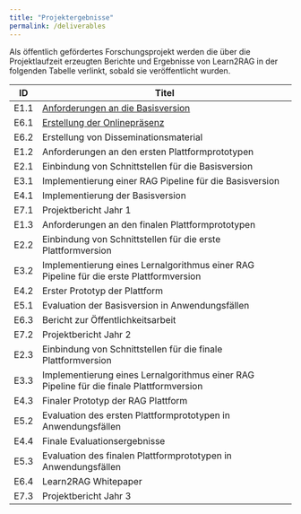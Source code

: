 ```yaml
---
title: "Projektergebnisse"
permalink: /deliverables
---
```


Als öffentlich gefördertes Forschungsprojekt werden die über die Projektlaufzeit erzeugten Berichte und Ergebnisse von Learn2RAG in der folgenden Tabelle verlinkt, sobald sie veröffentlicht wurden.

| ID   | Titel                             |
| ---  | --------------------------------- |
| E1.1 | [Anforderungen an die Basisversion](/assets/files/E1.1.pdf) |
| E6.1 | [Erstellung der Onlinepräsenz](/assets/files/E1.1.pdf) |
| E6.2 | Erstellung von Disseminationsmaterial |
| E1.2 | Anforderungen an den ersten Plattformprototypen |
| E2.1 | Einbindung von Schnittstellen für die Basisversion |
| E3.1 | Implementierung einer RAG Pipeline für die Basisversion |
| E4.1 | Implementierung der Basisversion |
| E7.1 | Projektbericht Jahr 1 |
| E1.3 | Anforderungen an den finalen Plattformprototypen |
| E2.2 | Einbindung von Schnittstellen für die erste Plattformversion |
| E3.2 | Implementierung eines Lernalgorithmus einer RAG Pipeline für die erste Plattformversion |
| E4.2 | Erster Prototyp der Plattform |
| E5.1 | Evaluation der Basisversion in Anwendungsfällen |
| E6.3 | Bericht zur Öffentlichkeitsarbeit |
| E7.2 | Projektbericht Jahr 2 |
| E2.3 | Einbindung von Schnittstellen für die finale Plattformversion |
| E3.3 | Implementierung eines Lernalgorithmus einer RAG Pipeline für die finale Plattformversion |
| E4.3 | Finaler Prototyp der RAG Plattform |
| E5.2 | Evaluation des ersten Plattformprototypen in Anwendungsfällen |
| E4.4 | Finale Evaluationsergebnisse |
| E5.3 | Evaluation des finalen Plattformprototypen in Anwendungsfällen |
| E6.4 | Learn2RAG Whitepaper |
| E7.3 | Projektbericht Jahr 3 |

